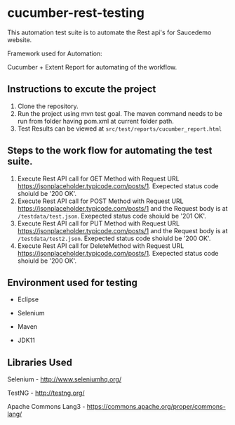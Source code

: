 # cucumber-rest-testing
This automation test suite is to automate the Rest api's for Saucedemo website.

Framework used for Automation:

Cucumber + Extent Report for automating of the workflow.

## Instructions to excute the project
1. Clone the repository.
2. Run the project using mvn test goal. The maven command needs to be run from folder having pom.xml at current folder path.
3. Test Results can be viewed at `src/test/reports/cucumber_report.html`

## Steps to the work flow for automating the test suite.

1. Execute Rest API call for GET Method with Request URL https://jsonplaceholder.typicode.com/posts/1. Exepected status code shoiuld be '200 OK'.
2. Execute Rest API call for POST Method with Request URL https://jsonplaceholder.typicode.com/posts/1 and the Request body is at `/testdata/test.json`. Exepected status code shoiuld be '201 OK'.
3. Execute Rest API call for PUT Method with Request URL https://jsonplaceholder.typicode.com/posts/1 and the Request body is at `/testdata/test2.json`. Exepected status code shoiuld be '200 OK'.
4. Execute Rest API call for DeleteMethod with Request URL https://jsonplaceholder.typicode.com/posts/1. Exepected status code shoiuld be '200 OK'.


## Environment used for testing
* Eclipse

* Selenium

* Maven

* JDK11

## Libraries Used
Selenium - http://www.seleniumhq.org/

TestNG - http://testng.org/

Apache Commons Lang3 - https://commons.apache.org/proper/commons-lang/


